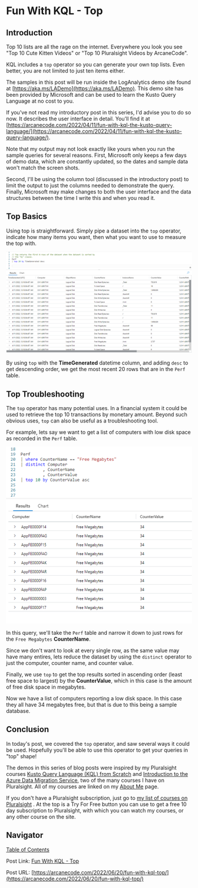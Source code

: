 # Fun With KQL - Top

## Introduction

Top 10 lists are all the rage on the internet. Everywhere you look you see "Top 10 Cute Kitten Videos" or "Top 10 Pluralsight Videos by ArcaneCode".

KQL includes a `top` operator so you can generate your own top lists. Even better, you are not limited to just ten items either.

The samples in this post will be run inside the LogAnalytics demo site found at [https://aka.ms/LADemo](https://aka.ms/LADemo). This demo site has been provided by Microsoft and can be used to learn the Kusto Query Language at no cost to you.

If you've not read my introductory post in this series, I'd advise you to do so now. It describes the user interface in detail. You'll find it at [https://arcanecode.com/2022/04/11/fun-with-kql-the-kusto-query-language/](https://arcanecode.com/2022/04/11/fun-with-kql-the-kusto-query-language/).

Note that my output may not look exactly like yours when you run the sample queries for several reasons. First, Microsoft only keeps a few days of demo data, which are constantly updated, so the dates and sample data won't match the screen shots.

Second, I'll be using the column tool (discussed in the introductory post) to limit the output to just the columns needed to demonstrate the query. Finally, Microsoft may make changes to both the user interface and the data structures between the time I write this and when you read it.

## Top Basics

Using top is straightforward. Simply pipe a dataset into the `top` operator, indicate how many items you want, then what you want to use to measure the top with.

![Top Basics](06.02.01_Top_Basics.png)

By using `top` with the **TimeGenerated** datetime column, and adding `desc` to get descending order, we get the most recent 20 rows that are in the `Perf` table.

## Top Troubleshooting

The `top` operator has many potential uses. In a financial system it could be used to retrieve the top 10 transactions by monetary amount. Beyond such obvious uses, `top` can also be useful as a troubleshooting tool.

For example, lets say we want to get a list of computers with low disk space as recorded in the `Perf` table.

![Top Troubleshooting](06.02.02_Top_By_Free_Space.png)

In this query, we'll take the `Perf` table and narrow it down to just rows for the `Free Megabytes` **CounterName**.

Since we don't want to look at every single row, as the same value may have many entires, lets reduce the dataset by using the `distinct` operator to just the computer, counter name, and counter value.

Finally, we use `top` to get the top results sorted in ascending order (least free space to largest) by the **CounterValue**, which in this case is the amount of free disk space in megabytes.

Now we have a list of computers reporting a low disk space. In this case they all have 34 megabytes free, but that is due to this being a sample database.

## Conclusion

In today's post, we covered the `top` operator, and saw several ways it could be used. Hopefully you'll be able to use this operator to get your queries in "top" shape!

The demos in this series of blog posts were inspired by my Pluralsight courses [Kusto Query Language (KQL) from Scratch](https://pluralsight.pxf.io/MXDo5o) and [Introduction to the Azure Data Migration Service](https://pluralsight.pxf.io/2rQXjQ), two of the many courses I have on Pluralsight. All of my courses are linked on my [About Me](https://arcanecode.com/info/) page.

If you don't have a Pluralsight subscription, just go to [my list of courses on Pluralsight](https://pluralsight.pxf.io/kjz6jn) . At the top is a Try For Free button you can use to get a free 10 day subscription to Pluralsight, with which you can watch my courses, or any other course on the site.

## Navigator
[Table of Contents](../Table%20of%20Contents.md)

Post Link: [Fun With KQL - Top](https://arcanecode.com/2022/06/20/fun-with-kql-top/)

Post URL: [https://arcanecode.com/2022/06/20/fun-with-kql-top/](https://arcanecode.com/2022/06/20/fun-with-kql-top/)
